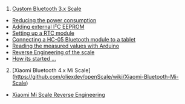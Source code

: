 1. [Custom Bluetooth 3.x Scale](https://github.com/oliexdev/openScale/wiki/Custom-Bluetooth-Scale)
  - [Reducing the power consumption](https://github.com/oliexdev/openScale/wiki/Custom-Bluetooth-Scale#reducing-the-power-consumption)<br>
  - [Adding external I²C EEPROM](https://github.com/oliexdev/openScale/wiki/Custom-Bluetooth-Scale#adding-external-ic-eeprom)<br>
  - [Setting up a RTC module](https://github.com/oliexdev/openScale/wiki/Custom-Bluetooth-Scale#setting-up-a-rtc-module) <br>
  - [Connecting a HC-05 Bluetooth module to a tablet](https://github.com/oliexdev/openScale/wiki/Custom-Bluetooth-Scale#connecting-a-hc-05-bluetooth-module-to-a-tablet)<br>
  - [Reading the measured values with Arduino](https://github.com/oliexdev/openScale/wiki/Custom-Bluetooth-Scale#reading-the-measured-values-with-arduino)<br>
  - [Reverse Engineering of the scale](https://github.com/oliexdev/openScale/wiki/Custom-Bluetooth-Scale#reverse-engineering-of-the-scale)<br>
  - [How its started ...](https://github.com/oliexdev/openScale/wiki#how-its-started-)
2. [Xiaomi Bluetooth 4.x Mi Scale] (https://github.com/oliexdev/openScale/wiki/Xiaomi-Bluetooth-Mi-Scale)
  - [Xiaomi Mi Scale Reverse Engineering](https://github.com/oliexdev/openScale/wiki/Xiaomi-Bluetooth-Mi-Scale#xiaomi-mi-scale-reverse-engineering)